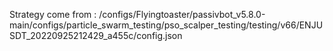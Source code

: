 Strategy come from : /configs/Flyingtoaster/passivbot_v5.8.0-main/configs/particle_swarm_testing/pso_scalper_testing/testing/v66/ENJUSDT_20220925212429_a455c/config.json